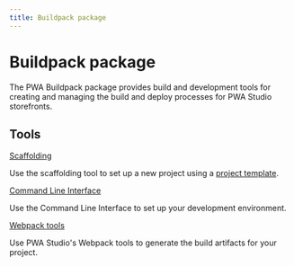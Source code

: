 ```yaml
---
title: Buildpack package
---
```


# Buildpack package

The PWA Buildpack package provides build and development tools for creating and managing the build and deploy processes for PWA Studio storefronts.

<DiscoverBlock width="100%" slots="heading, link, text"/>

## Tools

[Scaffolding](/guides/packages/buildpack/scaffolding/)

Use the scaffolding tool to set up a new project using a [project template][].

[project template]: /guides/packages/buildpack/project-template/

<DiscoverBlock width="100%" slots="link, text"/>

[Command Line Interface](/api/buildpack/cli/)

Use the Command Line Interface to set up your development environment.

<DiscoverBlock width="100%" slots="link, text"/>

[Webpack tools](/api/buildpack/webpack/)

Use PWA Studio's Webpack tools to generate the build artifacts for your project.